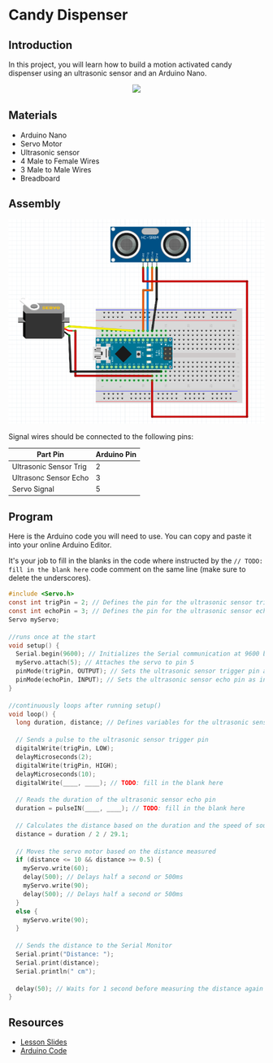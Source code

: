 # Candy Dispenser

## Introduction

In this project, you will learn how to build a motion activated candy dispenser using an ultrasonic sensor and an Arduino Nano.

<div style="text-align:center">
    <img src="../assets/candy-dispenser.gif" width="300">
</div>

## Materials
* Arduino Nano
* Servo Motor
* Ultrasonic sensor
* 4 Male to Female Wires
* 3 Male to Male Wires
* Breadboard

## Assembly

![Electronics wiring diagram](../media/dispenser_diagram.png)

Signal wires should be connected to the following pins:

| Part Pin | Arduino Pin |
| ---| --|
| Ultrasonic Sensor Trig | 2 |
| Ultrasonc Sensor Echo | 3 |
| Servo Signal | 5|

## Program

Here is the Arduino code you will need to use. You can copy and paste it into your online Arduino Editor.

It's your job to fill in the blanks in the code where instructed by the `// TODO: fill in the blank here` code comment on the same line (make sure to delete the underscores).

```c
#include <Servo.h>
const int trigPin = 2; // Defines the pin for the ultrasonic sensor trigger
const int echoPin = 3; // Defines the pin for the ultrasonic sensor echo
Servo myServo;

//runs once at the start 
void setup() {
  Serial.begin(9600); // Initializes the Serial communication at 9600 bits per second
  myServo.attach(5); // Attaches the servo to pin 5
  pinMode(trigPin, OUTPUT); // Sets the ultrasonic sensor trigger pin as output
  pinMode(echoPin, INPUT); // Sets the ultrasonic sensor echo pin as input
}

//continuously loops after running setup()
void loop() {
  long duration, distance; // Defines variables for the ultrasonic sensor

  // Sends a pulse to the ultrasonic sensor trigger pin
  digitalWrite(trigPin, LOW);
  delayMicroseconds(2);
  digitalWrite(trigPin, HIGH);
  delayMicroseconds(10);
  digitalWrite(____, ____); // TODO: fill in the blank here 

  // Reads the duration of the ultrasonic sensor echo pin
  duration = pulseIN(____, ____); // TODO: fill in the blank here 

  // Calculates the distance based on the duration and the speed of sound
  distance = duration / 2 / 29.1;

  // Moves the servo motor based on the distance measured
  if (distance <= 10 && distance >= 0.5) {
    myServo.write(60);
    delay(500); // Delays half a second or 500ms
    myServo.write(90);
    delay(500); // Delays half a second or 500ms
  }
  else {
    myServo.write(90);
  }

  // Sends the distance to the Serial Monitor
  Serial.print("Distance: ");
  Serial.print(distance);
  Serial.println(" cm");

  delay(50); // Waits for 1 second before measuring the distance again
}
```

## Resources

- [Lesson Slides](https://docs.google.com/presentation/d/1gMUBQHTuppBXgvps0FpxjrCzLTyeFV_O7UgtZworj2M/edit?usp=sharing)
- [Arduino Code](https://docs.google.com/document/d/1jGrgNw226EMBM-GMMv10Wqkjf-g7eO3Q8fcVcpR_Sto/edit?usp=sharing)
